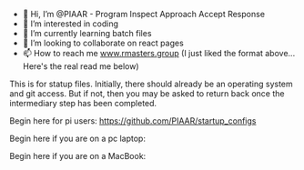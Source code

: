 - 👋 Hi, I’m @PIAAR - Program Inspect Approach Accept Response
- 👀 I’m interested in coding
- 🌱 I’m currently learning batch files
- 💞️ I’m looking to collaborate on react pages
- 📫 How to reach me www.rmasters.group
(I just liked the format above... Here's the real read me below)

This is for statup files.
Initially, there should already be an operating system and git access. But if not, then you may be asked to return back once the intermediary step has been completed.

Begin here for pi users:
https://github.com/PIAAR/startup_configs

Begin here if you are on a pc laptop:

Begin here if you are on a MacBook:


<!---
Program Inspect Assemble Analyze Report
This repo is to collect all the startup config files to  begin a new system.

RMI uses this repo in order to educate and provide resources for new learners to setup proper systems whether it is a pi, mac, l;inux, or windows based.
--->
